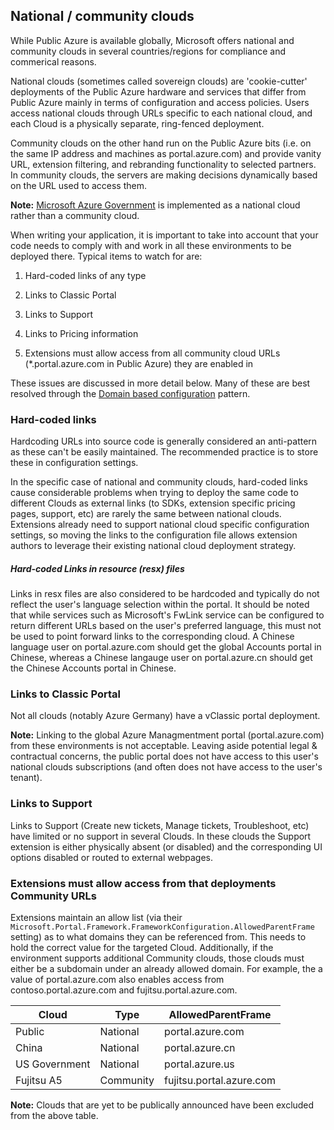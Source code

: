 
<tags
  ms.service="portalfx"
  ms.workload="portalfx"
  ms.tgt_pltfrm="portalfx"
  ms.devlang="portalfx"
  ms.topic="get-started-article"
  ms.date="05/02/2016"
  ms.author="dbrankin"/>

<a name="national-community-clouds"></a>
## National / community clouds

While Public Azure is available globally, Microsoft offers national and community clouds in several countries/regions for compliance and commerical reasons.

National clouds (sometimes called sovereign clouds) are 'cookie-cutter' deployments of the Public Azure hardware and services that differ from
Public Azure mainly in terms of configuration and access policies. Users access national clouds through URLs specific to each national cloud, and
each Cloud is a physically separate, ring-fenced deployment.

Community clouds on the other hand run on the Public Azure bits (i.e. on the same IP address and machines as portal.azure.com) and provide
vanity URL, extension filtering, and rebranding functionality to selected partners. In community clouds, the servers are making decisions
dynamically based on the URL used to access them.

**Note:** [Microsoft Azure Government](https://azure.microsoft.com/en-us/features/gov/) is implemented as a national cloud rather than a community cloud.

When writing your application, it is important to take into account that your code needs to comply with and work in all these environments to be deployed
there. Typical items to watch for are:

1. Hard-coded links of any type

1. Links to Classic Portal

1. Links to Support

1. Links to Pricing information

1. Extensions must allow access from all community cloud URLs (*.portal.azure.com in Public Azure) they are enabled in

These issues are discussed in more detail below. Many of these are best resolved through the
[Domain based configuration](portalfx-domain-based-configuration.md) pattern.

<a name="national-community-clouds-hard-coded-links"></a>
### Hard-coded links
Hardcoding URLs into source code is generally considered an anti-pattern as these can't be easily maintained. The recommended practice is to store
these in configuration settings.

In the specific case of national and community clouds, hard-coded links cause considerable problems when trying to deploy the same code to different
Clouds as external links (to SDKs, extension specific pricing pages, support, etc) are rarely the same between national clouds.
Extensions already need to support national cloud specific configuration settings, so moving the links to the configuration file allows extension authors
to leverage their existing national cloud deployment strategy.

<a name="national-community-clouds-hard-coded-links-hard-coded-links-in-resource-resx-files"></a>
##### Hard-coded Links in resource (resx) files
Links in resx files are also considered to be hardcoded and typically do not reflect the user's language selection within the portal. It should be
noted that while services such as Microsoft's FwLink service can be configured to return different URLs based on the user's preferred language, this
must not be used to point forward links to the corresponding cloud. A Chinese language user on portal.azure.com should get
the global Accounts portal in Chinese, whereas a Chinese langauge user on portal.azure.cn should get the Chinese Accounts portal in Chinese.

<a name="national-community-clouds-links-to-classic-portal"></a>
### Links to Classic Portal
Not all clouds (notably Azure Germany) have a vClassic portal deployment.

**Note:** Linking to the global Azure Managmentment portal (portal.azure.com) from these environments is not acceptable. Leaving aside potential
legal & contractual concerns, the public portal does not have access to this user's national clouds subscriptions (and often does not have access
to the user's tenant).

<a name="national-community-clouds-links-to-support"></a>
### Links to Support
Links to Support (Create new tickets, Manage tickets, Troubleshoot, etc) have limited or no support in several Clouds. In these clouds the Support
extension is either physically absent (or disabled) and the corresponding UI options disabled or routed to external webpages.

<a name="national-community-clouds-extensions-must-allow-access-from-that-deployments-community-urls"></a>
### Extensions must allow access from that deployments Community URLs
Extensions maintain an allow list (via their `Microsoft.Portal.Framework.FrameworkConfiguration.AllowedParentFrame` setting) as to what domains
they can be referenced from. This needs to hold the correct value for the targeted Cloud. Additionally, if the environment supports additional
Community clouds, those clouds must either be a subdomain under an already allowed domain. For example, the a value of portal.azure.com also
enables access from contoso.portal.azure.com and fujitsu.portal.azure.com.

Cloud        |Type     |AllowedParentFrame
-------------|---------|------------------
Public       |National |portal.azure.com
China        |National |portal.azure.cn
US Government|National |portal.azure.us
Fujitsu A5   |Community|fujitsu.portal.azure.com

**Note:** Clouds that are yet to be publically announced have been excluded from the above table.
